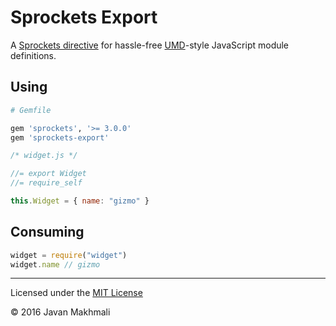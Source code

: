 # Sprockets Export

A [Sprockets directive](https://github.com/rails/sprockets#sprockets-directives) for hassle-free [UMD](https://github.com/umdjs/umd)-style JavaScript module definitions.

## Using

``` ruby
# Gemfile

gem 'sprockets', '>= 3.0.0'
gem 'sprockets-export'
```

```js
/* widget.js */

//= export Widget
//= require_self

this.Widget = { name: "gizmo" }
```

## Consuming

```js
widget = require("widget")
widget.name // gizmo
```

---

Licensed under the [MIT License](LICENSE.txt)

© 2016 Javan Makhmali
